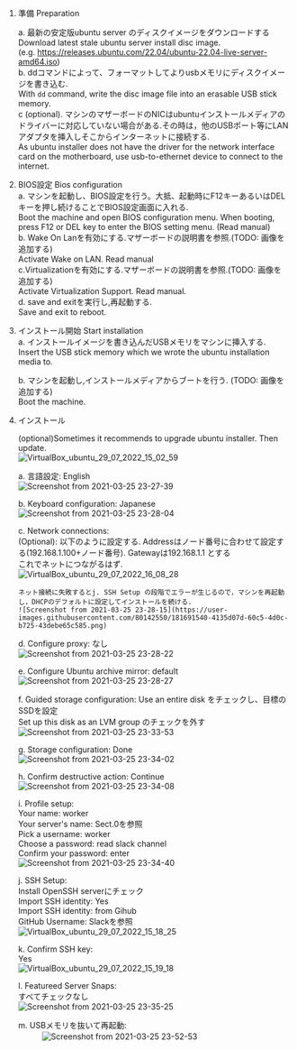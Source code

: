 

1. 準備 Preparation

   a. 最新の安定版ubuntu server のディスクイメージをダウンロードする  
       Download latest stale ubuntu server install disc image.  
   (e.g. https://releases.ubuntu.com/22.04/ubuntu-22.04-live-server-amd64.iso)  
   b. ddコマンドによって、フォーマットしてよりusbメモリにディスクイメージを書き込む.   
       With ```dd``` command, write the disc image file into an erasable USB stick memory.  
   c (optional). マシンのマザーボードのNICはubuntuインストールメディアのドライバーに対応していない場合がある.その時は，他のUSBポート等にLANアダプタを挿入しそこからインターネットに接続する.  
       As ubuntu installer does not have the driver for the network interface card on the motherboard, use usb-to-ethernet device to connect to the internet.  

2. BIOS設定 Bios configuration  
   a. マシンを起動し、BIOS設定を行う。大抵、起動時にF12キーあるいはDELキーを押し続けることでBIOS設定画面に入れる.  
       Boot the machine and open BIOS configuration menu. When booting, press F12 or DEL key to enter the BIOS setting menu. (Read manual)  
   b. Wake On Lanを有効にする.マザーボードの説明書を参照.(TODO: 画像を追加する)  
       Activate Wake on LAN. Read manual  
   c.Virtualizationを有効にする.マザーボードの説明書を参照.(TODO: 画像を追加する)  
       Activate Virtualization Support. Read manual.  
   d. save and exitを実行し,再起動する.  
       Save and exit to reboot.  
   
3. インストール開始 Start installation  
   a. インストールイメージを書き込んだUSBメモリをマシンに挿入する.  
   Insert the USB stick memory which we wrote the ubuntu installation media to.  
   
   b. マシンを起動し,インストールメディアからブートを行う. (TODO: 画像を追加する)  
   Boot the machine.  
   
4. インストール

   (optional)Sometimes it recommends to upgrade ubuntu installer. Then update.  
       ![VirtualBox_ubuntu_29_07_2022_15_02_59](https://user-images.githubusercontent.com/80142550/181693284-2552f890-019c-4aea-9a0f-5c0c704794c3.png)

   a. 言語設定: English  
       ![Screenshot from 2021-03-25 23-27-39](https://user-images.githubusercontent.com/80142550/181691466-e251e786-70c9-4c64-878a-9dc02e2cce5a.png)
       
   b. Keyboard configuration: Japanese  
       ![Screenshot from 2021-03-25 23-28-04](https://user-images.githubusercontent.com/80142550/181691503-07d6de26-4210-4dbe-92e9-4a5552115538.png)
       
   c. Network connections:  
        (Optional): 以下のように設定する. Addressはノード番号に合わせて設定する(192.168.1.100+ノード番号). Gatewayは192.168.1.1 とする  
          これでネットにつながるはず.  
          ![VirtualBox_ubuntu_29_07_2022_16_08_28](https://user-images.githubusercontent.com/80142550/181728035-13da6a32-e85d-4b11-89d4-2c7edcd626cf.png)

       ネット接続に失敗するとj. SSH Setup の段階でエラーが生じるので，マシンを再起動し，DHCPのデフォルトに設定してインストールを続ける.   
       ![Screenshot from 2021-03-25 23-28-15](https://user-images.githubusercontent.com/80142550/181691540-4135d07d-60c5-4d0c-b725-43debe65c585.png)
       
   d. Configure proxy: なし  
       ![Screenshot from 2021-03-25 23-28-22](https://user-images.githubusercontent.com/80142550/181691568-2e90255d-707d-4483-b359-85de0404a433.png)
 
   e. Configure Ubuntu archive mirror: default
       ![Screenshot from 2021-03-25 23-28-27](https://user-images.githubusercontent.com/80142550/181691633-da3b789f-ecfe-44e7-bc68-a71c68c582a1.png)

   f. Guided storage configuration: Use an entire disk をチェックし、目標のSSDを設定  
       Set up this disk as an LVM group のチェックを外す  
       ![Screenshot from 2021-03-25 23-33-53](https://user-images.githubusercontent.com/80142550/181691693-5be0b39d-ddc5-4888-abee-df6784d05e64.png)

   g. Storage configuration: Done  
       ![Screenshot from 2021-03-25 23-34-02](https://user-images.githubusercontent.com/80142550/181691787-7e806897-b98a-4073-bbca-5d8cfd96b775.png)

   h. Confirm destructive action: Continue  
       ![Screenshot from 2021-03-25 23-34-08](https://user-images.githubusercontent.com/80142550/181692185-1342cac3-6a26-4b31-b414-bb08b001f6e5.png)

   i. Profile setup:  
       Your name: worker  
       Your server's name: Sect.0を参照  
       Pick a username: worker  
       Choose a password: read slack channel  
       Confirm your password: enter  
       ![Screenshot from 2021-03-25 23-34-40](https://user-images.githubusercontent.com/80142550/181692415-80941ef0-8aad-4fe0-9a41-40212c91584c.png)


   j. SSH Setup:  
       Install OpenSSH serverにチェック  
       Import SSH identity: Yes  
       Import SSH identity: from Gihub  
       GitHub Username: Slackを参照    
       ![VirtualBox_ubuntu_29_07_2022_15_18_25](https://user-images.githubusercontent.com/80142550/181695967-c1fe3467-3354-424d-a49a-76a0d751a8d5.png)

   k. Confirm SSH key:  
       Yes   
       ![VirtualBox_ubuntu_29_07_2022_15_19_18](https://user-images.githubusercontent.com/80142550/181695937-1eb57db2-5773-414a-b667-acce956e7b2f.png)

   l. Featureed Server Snaps:  
       すべてチェックなし   
       ![Screenshot from 2021-03-25 23-35-25](https://user-images.githubusercontent.com/80142550/181696605-aecd5d84-9f4a-4907-ae16-3351810caa71.png)

   m. USBメモリを抜いて再起動:   
　　　![Screenshot from 2021-03-25 23-52-53](https://user-images.githubusercontent.com/80142550/181696507-aafca6bb-2768-4f89-8ecd-d569972e41a2.png)
